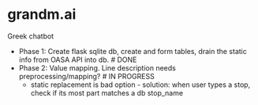 # grandm.ai
Greek chatbot

* Phase 1: Create flask sqlite db, create and form tables, drain the static info from OASA API into db. # DONE
* Phase 2: Value mapping. Line description needs preprocessing/mapping? # IN PROGRESS
    * static replacement is bad option - solution: when user types a stop, check if its most part matches a db stop_name
